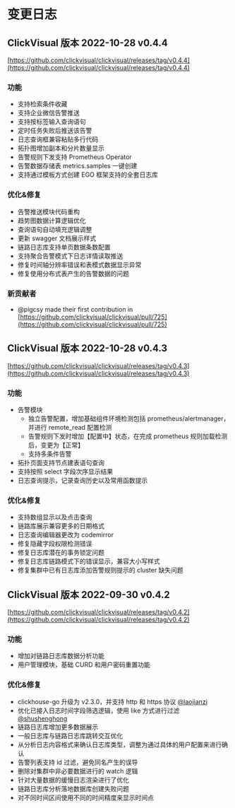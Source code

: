 # 变更日志

## ClickVisual 版本 2022-10-28 v0.4.4

[https://github.com/clickvisual/clickvisual/releases/tag/v0.4.4](https://github.com/clickvisual/clickvisual/releases/tag/v0.4.4)

### 功能
- 支持检索条件收藏
- 支持企业微信告警推送
- 支持按标签输入查询语句
- 定时任务失败后推送该告警
- 日志查询框兼容粘贴多行代码
- 拓扑图增加副本和分片数量显示
- 告警规则下发支持 Prometheus Operator
- 告警数据存储表 metrics.samples 一键创建
- 支持通过模板方式创建 EGO 框架支持的全套日志库

### 优化&修复

- 告警推送模块代码重构
- 趋势图数据计算逻辑优化
- 查询语句自动填充逻辑调整
- 更新 swagger 文档展示样式
- 链路日志库支持单页数据条数配置
- 支持聚合告警模式下日志详情读取推送
- 修复时间轴分辨率错误和表模式数据显示异常
- 修复使用分布式表产生的告警数据的问题

### 新贡献者
* @pigcsy made their first contribution in [https://github.com/clickvisual/clickvisual/pull/725](https://github.com/clickvisual/clickvisual/pull/725)

## ClickVisual 版本 2022-10-28 v0.4.3

[https://github.com/clickvisual/clickvisual/releases/tag/v0.4.3](https://github.com/clickvisual/clickvisual/releases/tag/v0.4.3)

### 功能
- 告警模块
  - 独立告警配置，增加基础组件环境检测包括 prometheus/alertmanager，并进行 remote_read 配置检测
  - 告警规则下发时增加【配置中】状态，在完成 prometheus 规则加载检测后，变更为【正常】
  - 支持多条件告警
- 拓扑页面支持节点建表语句查询
- 支持按照 select 字段次序显示结果
- 日志查询提示，记录查询历史以及常用函数提示

### 优化&修复
- 支持数组显示以及点击查询
- 链路库展示兼容更多的日期格式
- 日志查询编辑器更改为 codemirror
- 修复隐藏字段权限检测错误
- 修复日志库潜在的事务锁定问题
- 修复日志库链路模式下的错误显示，兼容大小写样式
- 修复集群中已有日志库添加告警规则提示的 cluster 缺失问题


## ClickVisual 版本 2022-09-30 v0.4.2

[https://github.com/clickvisual/clickvisual/releases/tag/v0.4.2](https://github.com/clickvisual/clickvisual/releases/tag/v0.4.2)

### 功能
- 增加对链路日志库数据分析功能
- 用户管理模块，基础 CURD 和用户密码重置功能

### 优化&修复
- clickhouse-go 升级为 v2.3.0，并支持 http 和 https 协议 [@laojianzi](https://github.com/laojianzi)
- 优化已接入日志时间字段筛选逻辑，使用 like 方式进行过滤 [@shushenghong](https://github.com/shushenghong)
- 链路日志库增加更多数据展示
- 一般日志库与链路日志库跳转交互优化
- 从分析日志内容格式来确认日志库类型，调整为通过具体的用户配置来进行确认
- 告警列表支持 id 过滤，避免同名产生的误导
- 删除对集群中非必要数据进行的 watch 逻辑
- 针对大量数据的缓慢日志渲染进行了优化
- 链路日志库分析落地数据库创建失败问题
- 对不同时间区间使用不同的时间精度来显示时间点
